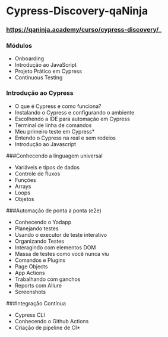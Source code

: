 # Cypress-Discovery-qaNinja

### https://qaninja.academy/curso/cypress-discovery/_

### Módulos

* Onboarding
* Introdução ao JavaScript
* Projeto Prático em Cypress
* Continuous Testing

### Introdução ao Cypress

* O que é Cypress e como funciona?
* Instalando o Cypress e configurando o ambiente
* Escolhendo a IDE para automação em Cypress
* Terminal de linha de comandos
* Meu primeiro teste em Cypress* 
* Entendo o Cypress na real e sem rodeios
* Introdução ao Javascript

###Conhecendo a linguagem universal

* Variáveis e tipos de dados
* Controle de fluxos
* Funções
* Arrays
* Loops
* Objetos

###Automação de ponta a ponta (e2e) 

* Conhecendo o Yodapp
* Planejando testes
* Usando o executor de teste interativo
* Organizando Testes
* Interagindo com elementos DOM
* Massa de testes como você nunca viu
* Comandos e Plugins
* Page Objects
* App Actions
* Trabalhando com ganchos
* Reports com Allure
* Screenshots

###Integração Contínua

* Cypress CLI
* Conhecendo o Github Actions
* Criação de pipeline de CI* 
